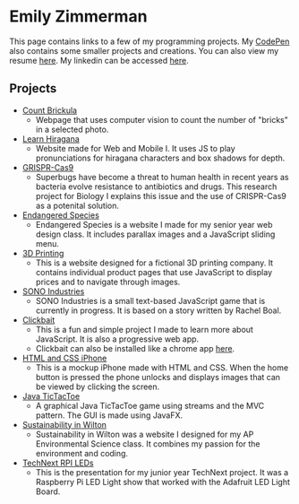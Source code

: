 # Emily Zimmerman
This page contains links to a few of my programming projects. My [CodePen](https://codepen.io/emzarts/) also contains some smaller projects and creations. You can also view my resume [here](https://github.com/emzarts/all/blob/master/Emily%20M.%20Zimmerman%20Resume.pdf). My linkedin can be accessed [here](https://www.linkedin.com/in/emily-zimmerman-474595149/).

## Projects
* [Count Brickula](https://countbrickula.herokuapp.com/)
  * Webpage that uses computer vision to count the number of "bricks" in a selected photo. 
* [Learn Hiragana](https://emzarts.github.io/learn-hiragana/index.html)
  * Website made for Web and Mobile I. It uses JS to play pronunciations for hiragana characters and box shadows for depth.
* [GRISPR-Cas9](https://emzarts.github.io/Zimmerman_Emily_20/)
  * Superbugs have become a threat to human health in recent years as bacteria evolve resistance to antibiotics and drugs. This research project for Biology I explains this issue and the use of CRISPR-Cas9 as a potenital solution. 
* [Endangered Species](https://emzarts.github.io/endangered-species/index.html) 
  * Endangered Species is a website I made for my senior year web design class. It includes parallax images and a JavaScript sliding menu.
* [3D Printing](https://emzarts.github.io/3DPrinting/products.html)
  * This is a website designed for a fictional 3D printing company. It contains individual product pages that use JavaScript to display prices and to navigate through images. 
* [SONO Industries](https://emzarts.github.io/SONOindustries/)
  * SONO Industries is a small text-based JavaScript game that is currently in progress. It is based on a story written by Rachel Boal. 
* [Clickbait](https://emzarts.github.io/PWAtest1/)
  * This is a fun and simple project I made to learn more about JavaScript. It is also a progressive web app. 
  * Clickbait can also be installed like a chrome app [here](https://github.com/emzarts/clickbait-app).
* [HTML and CSS iPhone](https://codepen.io/emzarts/details/MbvJoe/)
  * This is a mockup iPhone made with HTML and CSS. When the home button is pressed the phone unlocks and displays images that can be viewed by clicking the screen. 
* [Java TicTacToe](https://github.com/emzarts/tictactoe)
  * A graphical Java TicTacToe game using streams and the MVC pattern. The GUI is made using JavaFX.
* [Sustainability in Wilton](https://emzarts.github.io/apes-passion-project/index.html)
  * Sustainability in Wilton was a website I designed for my AP Environmental Science class. It combines my passion for the environment and coding. 
* [TechNext RPI LEDs](https://docs.google.com/presentation/d/1-vWKUJD6QAMuONkKwSzJ5jCsCUrJ-tqTz5qiFDiZDok/edit?usp=sharing)
  * This is the presentation for my junior year TechNext project. It was a Raspberry Pi LED Light show that worked with the Adafruit LED Light Board. 
